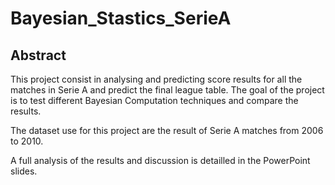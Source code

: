# Bayesian_Stastics_SerieA

## Abstract

This project consist in analysing and predicting score results for all the matches in Serie A and predict the final league table. The goal of the project is to test different Bayesian Computation techniques and compare the results. 

The dataset use for this project are the result of Serie A matches from 2006 to 2010.

A full analysis of the results and discussion is detailled in the PowerPoint slides.
